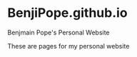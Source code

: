 BenjiPope.github.io
===================

Benjmain Pope's Personal Website

These are pages for my personal website
